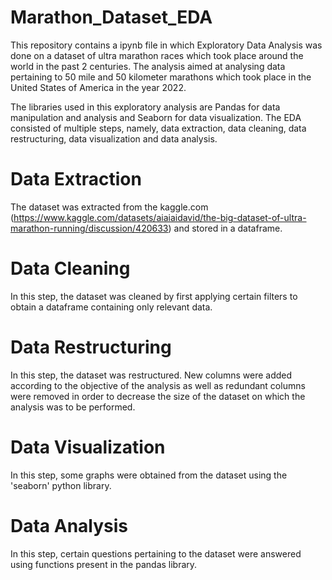 # Marathon_Dataset_EDA
This repository contains a ipynb file in which Exploratory Data Analysis was done on a dataset of ultra marathon races which took place around the world in the past 2 centuries. The analysis aimed at analysing data pertaining to 50 mile and 50 kilometer marathons which took place in the United States of America in the year 2022.

The libraries used in this exploratory analysis are Pandas for data manipulation and analysis and Seaborn for data visualization.
The EDA consisted of multiple steps, namely, data extraction, data cleaning, data restructuring, data visualization and data analysis.

# Data Extraction
The dataset was extracted from the kaggle.com (https://www.kaggle.com/datasets/aiaiaidavid/the-big-dataset-of-ultra-marathon-running/discussion/420633) and stored in a dataframe. 

# Data Cleaning
In this step, the dataset was cleaned by first applying certain filters to obtain a dataframe containing only relevant data.

# Data Restructuring
In this step, the dataset was restructured. New columns were added according to the objective of the analysis as well as redundant columns were removed in order to decrease the size of the dataset on which the analysis was to be performed.

# Data Visualization
In this step, some graphs were obtained from the dataset using the 'seaborn' python library. 

# Data Analysis
In this step, certain questions pertaining to the dataset were answered using functions present in the pandas library.
